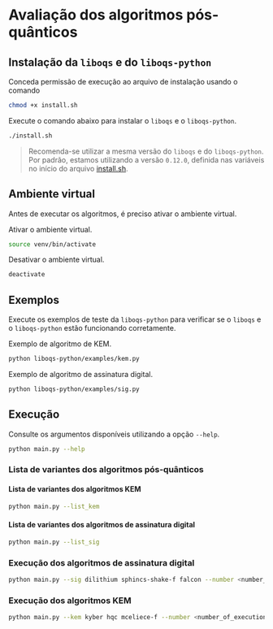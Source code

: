 # Avaliação dos algoritmos pós-quânticos

## Instalação da `liboqs` e do `liboqs-python`

Conceda permissão de execução ao arquivo de instalação usando o comando
```bash
chmod +x install.sh
```

Execute o comando abaixo para instalar o `liboqs` e o `liboqs-python`.
```bash
./install.sh
```

>Recomenda-se utilizar a mesma versão do `liboqs` e do `liboqs-python`. Por padrão, estamos utilizando a versão `0.12.0`, definida nas variáveis no início do arquivo [install.sh](./install.sh).

## Ambiente virtual

Antes de executar os algoritmos, é preciso ativar o ambiente virtual.

Ativar o ambiente virtual.
```bash
source venv/bin/activate
```

Desativar o ambiente virtual.
```bash
deactivate
```

## Exemplos

Execute os exemplos de teste da `liboqs-python` para verificar se o `liboqs` e o `liboqs-python` estão funcionando corretamente.

Exemplo de algoritmo de KEM.
```bash
python liboqs-python/examples/kem.py
```

Exemplo de algoritmo de assinatura digital.
```bash
python liboqs-python/examples/sig.py
```

## Execução

Consulte os argumentos disponíveis utilizando a opção `--help`.

```bash
python main.py --help
```

### Lista de variantes dos algoritmos pós-quânticos

#### Lista de variantes dos algoritmos KEM

```bash
python main.py --list_kem
```

#### Lista de variantes dos algoritmos de assinatura digital

```bash
python main.py --list_sig
```

### Execução dos algoritmos de assinatura digital

```bash
python main.py --sig dilithium sphincs-shake-f falcon --number <number_of_executions>
```

### Execução dos algoritmos KEM

```bash
python main.py --kem kyber hqc mceliece-f --number <number_of_executions>
```
